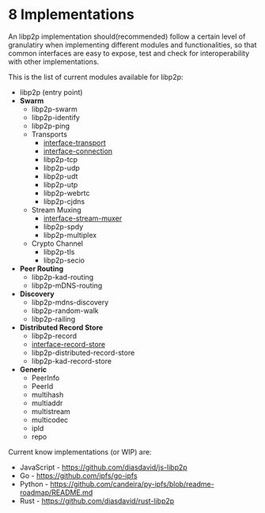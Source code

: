 8 Implementations
=================

An libp2p implementation should(recommended) follow a certain level of granulatiry when implementing different modules and functionalities, so that common interfaces are easy to expose, test and check for interoperability with other implementations.

This is the list of current modules available for libp2p:

- libp2p (entry point)
- **Swarm**
  - libp2p-swarm
  - libp2p-identify
  - libp2p-ping
  - Transports
    - [interface-transport](https://github.com/diasdavid/interface-transport)
    - [interface-connection](https://github.com/diasdavid/interface-connection)
    - libp2p-tcp
    - libp2p-udp
    - libp2p-udt
    - libp2p-utp
    - libp2p-webrtc
    - libp2p-cjdns
  - Stream Muxing
    - [interface-stream-muxer](https://github.com/diasdavid/interface-stream-muxer)
    - libp2p-spdy
    - libp2p-multiplex
  - Crypto Channel
    - libp2p-tls
    - libp2p-secio
- **Peer Routing**
  - libp2p-kad-routing
  - libp2p-mDNS-routing
- **Discovery**
  - libp2p-mdns-discovery
  - libp2p-random-walk
  - libp2p-railing
- **Distributed Record Store**
  - libp2p-record
  - [interface-record-store](https://github.com/diasdavid/interface-record-store)
  - libp2p-distributed-record-store
  - libp2p-kad-record-store
- **Generic**
  - PeerInfo
  - PeerId
  - multihash
  - multiaddr
  - multistream
  - multicodec
  - ipld
  - repo

Current know implementations (or WIP) are:

- JavaScript - https://github.com/diasdavid/js-libp2p
- Go -  https://github.com/ipfs/go-ipfs
- Python - https://github.com/candeira/py-ipfs/blob/readme-roadmap/README.md 
- Rust - https://github.com/diasdavid/rust-libp2p

